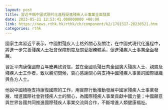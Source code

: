 ```yaml
---
layout: post
title: 習近平稱中國式現代化進程促進殘疾人士事業全面發展
date: 2023-05-21 12:53:41.000000000 +08:00
link: https://news.rthk.hk/rthk/ch/component/k2/1701517-20230521.htm
categories: rthk
---
```


國家主席習近平表示，中國對殘疾人士格外關心及關注，在中國式現代化進程中，將進一步完善殘疾人士社會保障制度及關愛服務體系，促進殘疾人士事業全面發展。

習近平向康復國際百年慶典致賀信，並在全國助殘日向全國廣大殘疾人士、親屬及殘疾人士工作者，致以親切問候，衷心感謝關心與支持中國殘疾人事業的國際組織與各方人士。

他說中國積極支持康復國際的工作，用實際行動推動發展中國家殘疾人士事業發展、增進國際社會對殘疾人士的關心，為國際殘疾人事業貢獻中國力量；中國願意與世界各國共同推進國際殘疾人事業交流與合作，不斷增進人類健康福祉。
